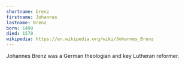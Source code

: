 ```yaml
---
shortname: brenz
firstname: Johannes
lastname: Brenz
born: 1499
died: 1570
wikipedia: https://en.wikipedia.org/wiki/Johannes_Brenz
---
```


Johannes Brenz was a German theologian and key Lutheran reformer.

